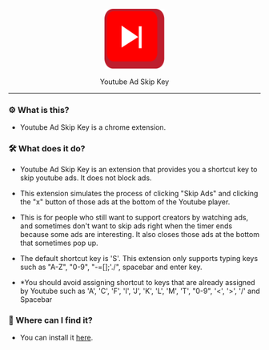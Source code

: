<p align="center">
  <img src="/images/icon.svg" height="120px;">
</p>
<p align="center">
  Youtube Ad Skip Key
</p>

---
### ⚙ What is this?
- Youtube Ad Skip Key is a chrome extension.

### 🛠 What does it do?
- Youtube Ad Skip Key is an extension that provides you a shortcut key to skip youtube ads. It does not block ads.

- This extension simulates the process of clicking "Skip Ads" and clicking the "x" button of those ads at the bottom of the Youtube player.

- This is for people who still want to support creators by watching ads, and sometimes don't want to skip ads right when the timer ends because some ads are interesting. It also closes those ads at the bottom that sometimes pop up.

- The default shortcut key is 'S'. This extension only supports typing keys such as "A-Z", "0-9", "-=[]\;'./", spacebar and enter key.

- *You should avoid assigning shortcut to keys that are already assigned by Youtube such as 'A', 'C', 'F', 'I', 'J', 'K', 'L', 'M', 'T', "0-9", '<', '>', '/' and Spacebar

### 🔎 Where can I find it?
- You can install it [here](https://chrome.google.com/webstore/detail/youtube-ad-skip-key/hgijpdhbgbfknajdponodgdehhafcbbp).

